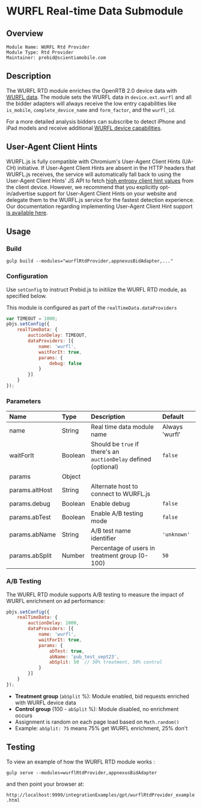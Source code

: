 # WURFL Real-time Data Submodule

## Overview

    Module Name: WURFL Rtd Provider
    Module Type: Rtd Provider
    Maintainer: prebid@scientiamobile.com

## Description

The WURFL RTD module enriches the OpenRTB 2.0 device data with [WURFL data](https://www.scientiamobile.com/wurfl-js-business-edition-at-the-intersection-of-javascript-and-enterprise/).
The module sets the WURFL data in `device.ext.wurfl` and all the bidder adapters will always receive the low entry capabilities like `is_mobile`, `complete_device_name` and `form_factor`, and the `wurfl_id`.

For a more detailed analysis bidders can subscribe to detect iPhone and iPad models and receive additional [WURFL device capabilities](https://www.scientiamobile.com/capabilities/?products%5B%5D=wurfl-js).

## User-Agent Client Hints

WURFL.js is fully compatible with Chromium's User-Agent Client Hints (UA-CH) initiative. If User-Agent Client Hints are absent in the HTTP headers that WURFL.js receives, the service will automatically fall back to using the User-Agent Client Hints' JS API to fetch [high entropy client hint values](https://wicg.github.io/ua-client-hints/#getHighEntropyValues) from the client device. However, we recommend that you explicitly opt-in/advertise support for User-Agent Client Hints on your website and delegate them to the WURFL.js service for the fastest detection experience. Our documentation regarding implementing User-Agent Client Hint support [is available here](https://docs.scientiamobile.com/guides/implementing-useragent-clienthints). 

## Usage

### Build
```
gulp build --modules="wurflRtdProvider,appnexusBidAdapter,..."  
```

### Configuration

Use `setConfig` to instruct Prebid.js to initilize the WURFL RTD module, as specified below. 

This module is configured as part of the `realTimeData.dataProviders`

```javascript
var TIMEOUT = 1000;
pbjs.setConfig({
    realTimeData: {
        auctionDelay: TIMEOUT,
        dataProviders: [{
            name: 'wurfl',
            waitForIt: true,
            params: {
                debug: false
            }
        }]
    }
});
```

### Parameters 

| Name                      | Type          | Description                                                      | Default           |
| :------------------------ | :------------ | :--------------------------------------------------------------- |:----------------- |
| name                      | String        | Real time data module name                                       | Always 'wurfl'    |
| waitForIt                 | Boolean       | Should be `true` if there's an `auctionDelay` defined (optional) | `false`           |
| params                    | Object        |                                                                  |                   |
| params.altHost            | String        | Alternate host to connect to WURFL.js                            |                   |
| params.debug              | Boolean       | Enable debug                                                     | `false`           |
| params.abTest             | Boolean       | Enable A/B testing mode                                          | `false`           |
| params.abName             | String        | A/B test name identifier                                         | `'unknown'`       |
| params.abSplit            | Number        | Percentage of users in treatment group (0-100)                   | `50`              |

### A/B Testing

The WURFL RTD module supports A/B testing to measure the impact of WURFL enrichment on ad performance:

```javascript
pbjs.setConfig({
    realTimeData: {
        auctionDelay: 1000,
        dataProviders: [{
            name: 'wurfl',
            waitForIt: true,
            params: {
                abTest: true,
                abName: 'pub_test_sept23',
                abSplit: 50  // 50% treatment, 50% control
            }
        }]
    }
});
```

- **Treatment group** (`abSplit` %): Module enabled, bid requests enriched with WURFL device data
- **Control group** (100 - `abSplit` %): Module disabled, no enrichment occurs
- Assignment is random on each page load based on `Math.random()`
- Example: `abSplit: 75` means 75% get WURFL enrichment, 25% don't

## Testing 

To view an example of how the WURFL RTD module works :

`gulp serve --modules=wurflRtdProvider,appnexusBidAdapter`

and then point your browser at:

`http://localhost:9999/integrationExamples/gpt/wurflRtdProvider_example.html`
